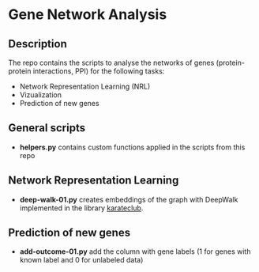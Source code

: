 # Gene Network Analysis 

## Description

The repo contains the scripts to analyse the networks of genes (protein-protein interactions, PPI) for the following tasks: 

* Network Representation Learning (NRL)
* Vizualization 
* Prediction of new genes

## General scripts

* **helpers.py** contains custom functions applied in the scripts from this repo

## Network Representation Learning

* **deep-walk-01.py** creates embeddings of the graph with DeepWalk implemented in the library [karateclub](https://github.com/benedekrozemberczki/karateclub). 

## Prediction of new genes

* **add-outcome-01.py** add the column with gene labels (1 for genes with known label and 0 for unlabeled data)



